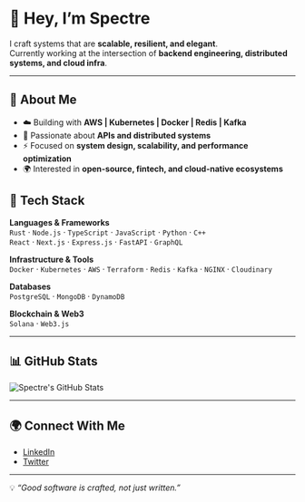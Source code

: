 # 👋 Hey, I’m Spectre

I craft systems that are **scalable, resilient, and elegant**.  
Currently working at the intersection of **backend engineering, distributed systems, and cloud infra**.

---

## 🚀 About Me
- ☁️ Building with **AWS | Kubernetes | Docker | Redis | Kafka**  
- 🔐 Passionate about **APIs and distributed systems**  
- ⚡ Focused on **system design, scalability, and performance optimization**  
- 🌍 Interested in **open-source, fintech, and cloud-native ecosystems**  


## 🧰 Tech Stack

**Languages & Frameworks**  
`Rust` · `Node.js` · `TypeScript` · `JavaScript` · `Python` · `C++`  
`React` · `Next.js` · `Express.js` · `FastAPI` · `GraphQL`  

**Infrastructure & Tools**  
`Docker` · `Kubernetes` · `AWS` · `Terraform` · `Redis` · `Kafka` · `NGINX` · `Cloudinary`  

**Databases**  
`PostgreSQL` · `MongoDB` · `DynamoDB`  

**Blockchain & Web3**  
`Solana` · `Web3.js`   



---

## 📊 GitHub Stats
![Spectre's GitHub Stats](https://github-readme-stats.vercel.app/api?username=spectrecrafts&show_icons=true&theme=radical)  


---

## 🌍 Connect With Me
- [LinkedIn](https://www.linkedin.com/in/souravv014/)  
- [Twitter](https://x.com/_spectretwt)  

---

💡 *“Good software is crafted, not just written.”*  
